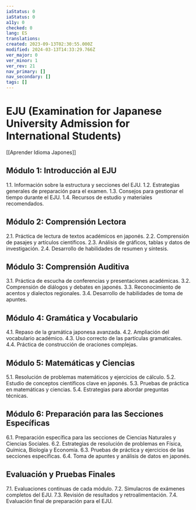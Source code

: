 ```yaml
---
iaStatus: 0
iaStatus: 0
a11y: 0
checked: 0
lang: ES
translations: 
created: 2023-09-13T02:30:55.000Z
modified: 2024-03-13T14:33:29.766Z
ver_major: 0
ver_minor: 1
ver_rev: 21
nav_primary: []
nav_secondary: []
tags: []
---
```

# EJU (Examination for Japanese University Admission for International Students)

[[Aprender Idioma Japones]]

## Módulo 1: Introducción al EJU

1.1. Información sobre la estructura y secciones del EJU.
1.2. Estrategias generales de preparación para el examen.
1.3. Consejos para gestionar el tiempo durante el EJU.
1.4. Recursos de estudio y materiales recomendados.

## Módulo 2: Comprensión Lectora

2.1. Práctica de lectura de textos académicos en japonés.
2.2. Comprensión de pasajes y artículos científicos.
2.3. Análisis de gráficos, tablas y datos de investigación.
2.4. Desarrollo de habilidades de resumen y síntesis.

## Módulo 3: Comprensión Auditiva

3.1. Práctica de escucha de conferencias y presentaciones académicas.
3.2. Comprensión de diálogos y debates en japonés.
3.3. Reconocimiento de acentos y dialectos regionales.
3.4. Desarrollo de habilidades de toma de apuntes.

## Módulo 4: Gramática y Vocabulario

4.1. Repaso de la gramática japonesa avanzada.
4.2. Ampliación del vocabulario académico.
4.3. Uso correcto de las partículas gramaticales.
4.4. Práctica de construcción de oraciones complejas.

## Módulo 5: Matemáticas y Ciencias

5.1. Resolución de problemas matemáticos y ejercicios de cálculo.
5.2. Estudio de conceptos científicos clave en japonés.
5.3. Pruebas de práctica en matemáticas y ciencias.
5.4. Estrategias para abordar preguntas técnicas.

## Módulo 6: Preparación para las Secciones Específicas

6.1. Preparación específica para las secciones de Ciencias Naturales y Ciencias Sociales.
6.2. Estrategias de resolución de problemas en Física, Química, Biología y Economía.
6.3. Pruebas de práctica y ejercicios de las secciones específicas.
6.4. Toma de apuntes y análisis de datos en japonés.

## Evaluación y Pruebas Finales

7.1. Evaluaciones continuas de cada módulo.
7.2. Simulacros de exámenes completos del EJU.
7.3. Revisión de resultados y retroalimentación.
7.4. Evaluación final de preparación para el EJU.



